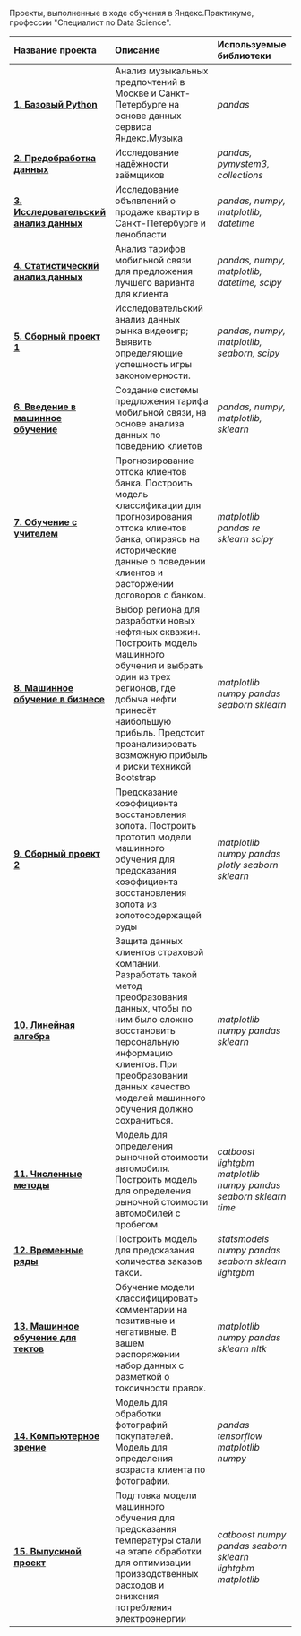 Проекты, выполненные в ходе обучения в Яндекс.Практикуме, профессии "Специалист по Data Science".

| Название проекта | Описание | Используемые библиотеки | 
| :---------------------- | :---------------------- | :---------------------- |
| [<b>1. Базовый Python</b>](https://github.com/crazycrio/Yandex_Practicum_projects/tree/main/1.%20%D0%91%D0%B0%D0%B7%D0%BE%D0%B2%D1%8B%D0%B9%20Python) | Анализ музыкальных предпочтений в Москве и Санкт-Петербурге на основе данных сервиса Яндекс.Музыка| *pandas* |
| [<b>2. Предобработка данных</b>](https://github.com/crazycrio/Yandex_Practicum_projects/tree/main/2.%20%D0%9F%D1%80%D0%B5%D0%B4%D0%BE%D0%B1%D1%80%D0%B0%D0%B1%D0%BE%D1%82%D0%BA%D0%B0%20%D0%B4%D0%B0%D0%BD%D0%BD%D1%8B%D1%85) | Исследование надёжности заёмщиков| *pandas, pymystem3, collections* |
| [<b>3. Исследовательский анализ данных</b>](https://github.com/crazycrio/Yandex_Practicum_projects/tree/main/3.%20%D0%98%D1%81%D1%81%D0%BB%D0%B5%D0%B4%D0%BE%D0%B2%D0%B0%D1%82%D0%B5%D0%BB%D1%8C%D1%81%D0%BA%D0%B8%D0%B9%20%D0%B0%D0%BD%D0%B0%D0%BB%D0%B8%D0%B7%20%D0%B4%D0%B0%D0%BD%D0%BD%D1%8B%D1%85) | Исследование объявлений о продаже квартир в Санкт-Петербурге и ленобласти| *pandas, numpy, matplotlib, datetime* |
| [<b>4. Статистический анализ данных</b>](https://github.com/crazycrio/Yandex_Practicum_projects/tree/main/4.%20%D0%A1%D1%82%D0%B0%D1%82%D0%B8%D1%81%D1%82%D0%B8%D1%87%D0%B5%D1%81%D0%BA%D0%B8%D0%B9%20%D0%B0%D0%BD%D0%B0%D0%BB%D0%B8%D0%B7%20%D0%B4%D0%B0%D0%BD%D0%BD%D1%8B%D1%85) | Анализ тарифов мобильной связи для предложения лучшего варианта для клиента| *pandas, numpy, matplotlib, datetime, scipy* |
| [<b>5. Сборный проект 1</b>](https://github.com/crazycrio/Yandex_Practicum_projects/tree/main/5.%20%D0%A1%D0%B1%D0%BE%D1%80%D0%BD%D1%8B%D0%B9%20%D0%BF%D1%80%D0%BE%D0%B5%D0%BA%D1%82%201) | Исследовательский анализ данных рынка видеоигр; Выявить определяющие успешность игры закономерности.| *pandas, numpy, matplotlib, seaborn, scipy*|
| [<b>6. Введение в машинное обучение</b>](https://github.com/crazycrio/Yandex_Practicum_projects/tree/main/6.%20%D0%92%D0%B2%D0%B5%D0%B4%D0%B5%D0%BD%D0%B8%D0%B5%20%D0%B2%20%D0%BC%D0%B0%D1%88%D0%B8%D0%BD%D0%BD%D0%BE%D0%B5%20%D0%BE%D0%B1%D1%83%D1%87%D0%B5%D0%BD%D0%B8%D0%B5) | Создание системы предложения тарифа мобильной связи, на основе анализа данных по поведению клиетов| *pandas, numpy, matplotlib, sklearn* |
| [<b>7. Обучение с учителем</b>](https://github.com/crazycrio/Yandex_Practicum_projects/tree/main/7.%20%D0%9E%D0%B1%D1%83%D1%87%D0%B5%D0%BD%D0%B8%D0%B5%20%D1%81%20%D1%83%D1%87%D0%B8%D1%82%D0%B5%D0%BB%D0%B5%D0%BC) | Прогнозирование оттока клиентов банка. Построить модель классификации для прогнозирования оттока клиентов банка, опираясь на исторические данные о поведении клиентов и расторжении договоров с банком.| *matplotlib pandas re sklearn scipy* |
| [<b>8. Машинное обучение в бизнесе</b>](https://github.com/crazycrio/Yandex_Practicum_projects/tree/main/8.%20%D0%9C%D0%B0%D1%88%D0%B8%D0%BD%D0%BD%D0%BE%D0%B5%20%D0%BE%D0%B1%D1%83%D1%87%D0%B5%D0%BD%D0%B8%D0%B5%20%D0%B2%20%D0%B1%D0%B8%D0%B7%D0%BD%D0%B5%D1%81%D0%B5) | Выбор региона для разработки новых нефтяных скважин. Построить модель машинного обучения и выбрать один из трех регионов, где добыча нефти принесёт наибольшую прибыль. Предстоит проанализировать возможную прибыль и риски техникой Bootstrap| *matplotlib numpy pandas seaborn sklearn* |
|[<b>9. Сборный проект 2</b>](https://github.com/crazycrio/Yandex_Practicum_projects/tree/main/9.%20%D0%A1%D0%B1%D0%BE%D1%80%D0%BD%D1%8B%D0%B9%20%D0%BF%D1%80%D0%BE%D0%B5%D0%BA%D1%82%202) | Предсказание коэффициента восстановления золота. Построить прототип модели машинного обучения для предсказания коэффициента восстановления золота из золотосодержащей руды|*matplotlib numpy pandas plotly seaborn sklearn* |
|[<b>10. Линейная алгебра</b>](https://github.com/crazycrio/Yandex_Practicum_projects/tree/main/10.%20%D0%9B%D0%B8%D0%BD%D0%B5%D0%B9%D0%BD%D0%B0%D1%8F%20%D0%B0%D0%BB%D0%B3%D0%B5%D0%B1%D1%80%D0%B0) | Защита данных клиентов страховой компании. Разработать такой метод преобразования данных, чтобы по ним было сложно восстановить персональную информацию клиентов. При преобразовании данных качество моделей машинного обучения должно сохраниться.|*matplotlib numpy pandas sklearn* |
|[<b>11. Численные методы</b>](https://github.com/crazycrio/Yandex_Practicum_projects/tree/main/11.%20%D0%A7%D0%B8%D1%81%D0%BB%D0%B5%D0%BD%D0%BD%D1%8B%D0%B5%20%D0%BC%D0%B5%D1%82%D0%BE%D0%B4%D1%8B) | Модель для определения рыночной стоимости автомобиля. Построить модель для определения рыночной стоимости автомобилей с пробегом.|*catboost lightgbm matplotlib numpy pandas seaborn sklearn time* |
|[<b>12. Временные ряды</b>](https://github.com/crazycrio/Yandex_Practicum_projects/tree/main/12.%20%D0%92%D1%80%D0%B5%D0%BC%D0%B5%D0%BD%D0%BD%D1%8B%D0%B5%20%D1%80%D1%8F%D0%B4%D1%8B) | Построить модель для предсказания количества заказов такси.|*statsmodels numpy pandas seaborn sklearn lightgbm* |
|[<b>13. Машинное обучение для тектов</b>](https://github.com/crazycrio/Yandex_Practicum_projects/tree/main/13.%20%D0%9C%D0%B0%D1%88%D0%B8%D0%BD%D0%BD%D0%BE%D0%B5%20%D0%BE%D0%B1%D1%83%D1%87%D0%B5%D0%BD%D0%B8%D0%B5%20%D0%B4%D0%BB%D1%8F%20%D1%82%D0%B5%D0%BA%D1%82%D0%BE%D0%B2) | Обучение модели классифицировать комментарии на позитивные и негативные. В вашем распоряжении набор данных с разметкой о токсичности правок. | *matplotlib numpy pandas sklearn nltk* |
|[<b>14. Компьютерное зрение</b>](https://github.com/crazycrio/Yandex_Practicum_projects/tree/main/14.%20%D0%9A%D0%BE%D0%BC%D0%BF%D1%8C%D1%8E%D1%82%D0%B5%D1%80%D0%BD%D0%BE%D0%B5%20%D0%B7%D1%80%D0%B5%D0%BD%D0%B8%D0%B5)	| Модель для обработки фотографий покупателей. Модель для определения возраста клиента по фотографии.|*pandas tensorflow matplotlib numpy* |
|[<b>15. Выпускной проект</b>](https://github.com/crazycrio/Yandex_Practicum_projects/tree/main/15.%20%D0%92%D1%8B%D0%BF%D1%83%D1%81%D0%BA%D0%BD%D0%BE%D0%B9%20%D0%BF%D1%80%D0%BE%D0%B5%D0%BA%D1%82) | Подгтовка модели машинного обучения для предсказания температуры стали на этапе обработки для оптимизации производственных расходов и снижения потребления электроэнергии | *catboost numpy pandas seaborn sklearn lightgbm matplotlib*|